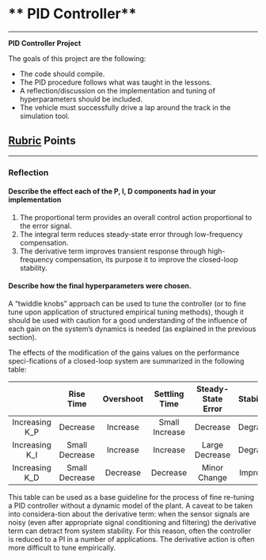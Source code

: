 # ** PID Controller** 

---

**PID Controller Project**

The goals of this project are the following:

* The code should compile.
* The PID procedure follows what was taught in the lessons.
* A reflection/discussion on the implementation and tuning of hyperparameters should be included.
* The vehicle must successfully drive a lap around the track in the simulation tool.

## [Rubric](https://review.udacity.com/#!/rubrics/824/view) Points


---

### Reflection

#### Describe the effect each of the P, I, D components had in your implementation


1.	The proportional term provides an overall control action proportional to the error signal.
2.	The integral term reduces steady-state error through low-frequency compensation.
3.	The derivative term improves transient response through high-frequency compensation, its purpose it to improve the closed-loop stability.


#### Describe how the final hyperparameters were chosen.

A “twiddle knobs” approach can be used to tune the controller (or to fine tune upon application of structured empirical tuning methods), though it should be used with caution for a good understanding of the influence of each gain on the system’s dynamics is needed (as explained in the previous section).

The effects of the modification of the gains values on the performance speci-fications of a closed-loop system are summarized in the following table:

|				|Rise Time		|Overshoot	|Settling Time	|Steady-State Error	|Stability	|
|:-------------:|:-------------:|:---------:|:-------------:|:-----------------:|:---------:|
|Increasing K_P	|Decrease		|Increase	|Small Increase	|Decrease			|Degrade	|
|Increasing K_I	|Small Decrease	|Increase	|Increase		|Large Decrease		|Degrade	|
|Increasing K_D	|Small Decrease	|Decrease	|Decrease		|Minor Change		|Improve	|

 
This table can be used as a base guideline for the process of fine re-tuning a PID controller without a dynamic model of the plant. A caveat to be taken into considera-tion about the derivative term: when the sensor signals are noisy (even after appropriate signal conditioning and filtering) the derivative term can detract from system stability. For this reason, often the controller is reduced to a PI in a number of applications. The derivative action is often more difficult to tune empirically.





